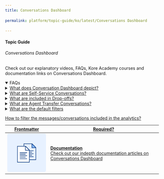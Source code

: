 ```yaml
---
title: Conversations Dashboard

permalink: platform/topic-guide/ko/latest/Conversations Dashboard

---
```


#### Topic Guide
###### Conversations Dashboard

 Check out our explanatory videos, FAQs, Kore Academy courses and documentation links on Conversations Dashboard.

<details open>
  <summary>FAQs
  </summary>
 <a class="nested-accordian-link" target="_blank" href="https://developer.kore.ai/docs/bots/analyzing-your-bot/conversations-dashboard/">

  <details class="nested-details">
 
  <summary>What does Conversation Dashboard depict?
  </summary>

 
 The Conversation Dashboard is a one-stop place for sessions, containment and engagement trends, with the breakup of self-service, drop-off, and agent sessions.

  </details>
 </a>


  <a class="nested-accordian-link" target="_blank" href="https://developer.kore.ai/docs/bots/analyzing-your-bot/conversations-dashboard/#Self-service">
 
  <details class="nested-details">
 
  <summary>What are Self-Service Conversations?
  </summary>

 
   Self-Service Conversations are sessions where a user has completed interaction without dropping off or transferring to agent.


  </details>
 </a>


<a class="nested-accordian-link" target="_blank" href="https://developer.kore.ai/docs/bots/analyzing-your-bot/conversations-dashboard/#Drop-off">
 
  <details class="nested-details">
 
  <summary>What are included in Drop-offs?
  </summary>

 
   Included are all sessions where the user exits the chat session abruptly.


  </details>
 </a>

 <a class="nested-accordian-link" target="_blank" href="https://developer.kore.ai/docs/bots/analyzing-your-bot/conversations-dashboard/#Agent_Transfer">
 
  <details class="nested-details">
 
  <summary>What are Agent Transfer Conversations?
  </summary>

 
  The sessions where the user is transferred to an agent using the Agent Transfer node at any point in the session.

  </details>
 </a>


  <a class="nested-accordian-link" target="_blank" href="https://developer.kore.ai/docs/bots/analyzing-your-bot/conversations-dashboard/#Filter_Criteria">
 
  <details class="nested-details">
 
  <summary>What are the default filters
  </summary>

  Below are the default filter options:

-   Date: 24 hours

- Session Type: Interactive Sessions
- Session Status: Closed Session

  </details>
 </a>


 

 <a class="doc-link" target="_blank" href="https://developer.kore.ai/docs/bots/analyzing-your-bot/conversations-dashboard/#Filter_Criteria">
 
 
   How to filter the messages/conversations included in the analytics?

</a>
  

 </details>

 <a class="doc-link" target="_blank" href="https://developer.kore.ai/docs/bots/analyzing-your-bot/conversations-dashboard/">
 

| Frontmatter | Required? |
|-------------|-------------|
| ![alt text](images/docIcon.svg "Title") | **Documentation**  <br /> Check out our indepth documentation articles on Conversations Dashboard | 


</a>
